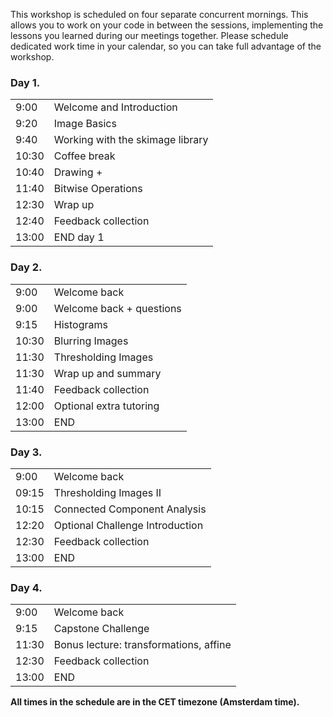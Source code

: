 This workshop is scheduled on four separate concurrent mornings. This allows you to work on
your code in between the sessions, implementing the lessons you learned
during our meetings together. Please schedule dedicated work time in your
calendar, so you can take full advantage of the workshop.



<div class="row">
  <div class="col-md-6">
    <h3>Day 1. </h3>
    <table class="table table-striped">
      <tr> <td>9:00</td>  <td>Welcome and Introduction </td> </tr>
      <tr> <td>9:20</td>  <td>Image Basics</td></tr>
      <tr> <td>9:40</td>  <td>Working with the skimage library </td> </tr>
      <tr> <td>10:30</td>  <td>Coffee break</td> </tr>
      <tr> <td>10:40</td>  <td>Drawing + </td> </tr>
      <tr> <td>11:40</td>  <td>Bitwise Operations </td> </tr>
      <tr> <td>12:30</td>  <td>Wrap up</td> </tr>
      <tr> <td>12:40</td>  <td>Feedback collection</td> </tr>
      <tr> <td>13:00</td>  <td>END day 1</td> </tr>
    </table>
  </div>


<div class="row">
  <div class="col-md-6">
    <h3>Day 2. </h3>
    <table class="table table-striped">
      <tr> <td>9:00</td>  <td>Welcome back  </td> </tr>
      <div class="row">
      <tr> <td>9:00</td>  <td>Welcome back + questions</td> </tr>
      <tr> <td>9:15</td>  <td>Histograms </td></tr>
      <tr> <td>10:30</td>  <td>Blurring Images</td> </tr>
      <tr> <td>11:30</td>  <td>Thresholding Images </td> </tr>
      <tr> <td>11:30</td>  <td>Wrap up and summary </td> </tr>
      <tr> <td>11:40</td>  <td>Feedback collection</td> </tr>
      <tr> <td>12:00</td>  <td>Optional extra tutoring </td> </tr>
      <tr> <td>13:00</td>  <td>END</td> </tr>
    </table>
  </div>
 
  
<div class="row">
  <div class="col-md-6">
    <h3>Day 3. </h3>
    <table class="table table-striped">
      <tr> <td>9:00</td>  <td>Welcome back  </td> </tr>
      <tr> <td>09:15</td>  <td>Thresholding Images II</td> </tr>
      <tr> <td>10:15</td>  <td>Connected Component Analysis </td> </tr>
      <tr> <td>12:20</td>  <td>Optional Challenge Introduction </td> </tr>
      <tr> <td>12:30</td>  <td>Feedback collection</td> </tr>
      <tr> <td>13:00</td>  <td>END</td> </tr>
    </table>
  </div>
  
  <div class="row">
  <div class="col-md-6">
    <h3>Day 4. </h3>
    <table class="table table-striped">
      <tr> <td>9:00</td>  <td>Welcome back  </td> </tr>
      <tr> <td>9:15</td>  <td>Capstone Challenge </td> </tr>
      <tr> <td>11:30</td>  <td>Bonus lecture: transformations, affine </td> </tr>
      <tr> <td>12:30</td>  <td>Feedback collection</td> </tr>
      <tr> <td>13:00</td>  <td>END</td> </tr>
    </table>
  </div>
  
<p><b>All times in the schedule are in the CET timezone (Amsterdam time).</b></p>
